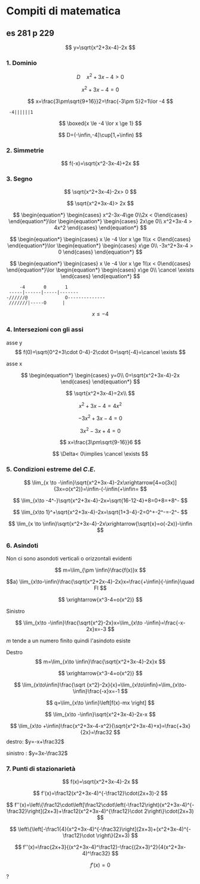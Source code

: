 # Compiti di matematica
## es 281 p 229

$$
y=\sqrt{x^2+3x-4}-2x
$$
### 1. Dominio

$$
D \quad x^2+3x-4 > 0
$$

$$
x^2+3x-4 = 0
$$

$$
x=\frac{3\pm\sqrt{9+16}}2=\frac{-3\pm 5}2=1\lor -4
$$

     -4||||||1

$$
\boxed{x \le -4 \lor x \ge 1}
$$

$$
D=(-\infin,-4]\cup[1,+\infin)
$$

### 2. Simmetrie

$$
f(-x)=\sqrt{x^2-3x-4}+2x
$$

### 3. Segno

$$
\sqrt{x^2+3x-4}-2x> 0
$$

$$
\sqrt{x^2+3x-4}> 2x
$$

$$
\begin{equation*} \begin{cases} x^2-3x-4\ge 0\\2x < 0\end{cases} \end{equation*}\lor \begin{equation*} \begin{cases} 2x\ge 0\\ x^2+3x-4 > 4x^2 \end{cases} \end{equation*}
$$


$$
\begin{equation*} \begin{cases} x \le -4 \lor x \ge 1\\x < 0\end{cases} \end{equation*}\lor \begin{equation*} \begin{cases} x\ge 0\\ -3x^2+3x-4 > 0  \end{cases} \end{equation*}
$$

$$
\begin{equation*} \begin{cases} x \le -4 \lor x \ge 1\\x < 0\end{cases} \end{equation*}\lor \begin{equation*} \begin{cases} x\ge 0\\ \cancel \exists \end{cases} \end{equation*}
$$

         -4       0       1
     -----|------|-----|-------
    -//////@              O--------------
     ///////|-----O      |
$$
x \leq -4
$$

### 4. Intersezioni con gli assi

asse y
$$
f(0)=\sqrt{0^2+3\cdot 0-4}-2\cdot 0=\sqrt{-4}=\cancel \exists
$$

asse x

$$
\begin{equation*} \begin{cases} 
y=0\\
0=\sqrt{x^2+3x-4}-2x \end{cases} \end{equation*}
$$

$$
\sqrt{x^2+3x-4}=2x\\
$$

$$
x^2+3x-4=4x^2
$$

$$
-3x^2+3x-4=0
$$

$$
3x^2-3x+4=0
$$

$$
x=\frac{3\pm\sqrt{9-16}}6
$$

$$
\Delta< 0\implies \cancel \exists
$$

### 5.  Condizioni estreme del $C.E.$

$$
\lim_{x \to -\infin}\sqrt{x^2+3x-4}-2x\xrightarrow[4=o(3x)]{3x=o(x^2)}=\infin-(-\infin(+\infin=
$$

$$
\lim_{x\to -4^-}\sqrt{x^2+3x-4}-2x=\sqrt{16-12-4}+8=0+8=+8^-
$$

$$
\lim_{x\to 1}^+\sqrt{x^2+3x-4}-2x=\sqrt{1+3-4}-2=0^+-2^-=-2^-
$$

$$
\lim_{x \to \infin}\sqrt{x^2+3x-4}-2x\xrightarrow{\sqrt{x}=o(-2x)}-\infin
$$

### 6. Asindoti

Non ci sono asondoti verticali o orizzontali evidenti

$$
m=\lim_{\pm \infin}\frac{f(x)}x
$$

$$a) \lim_{x\to-\infin}\frac{\sqrt{x^2+2x-4}-2x}x=\frac{+\infin}{-\infin}\quad FI
$$

$$
\xrightarrow{x^3-4=o(x^2)}
$$

Sinistro

$$
\lim_{x\to -\infin}\frac{\sqrt{x^2}-2x}x=\lim_{x\to -\infin}=\frac{-x-2x}x=-3
$$

$m$ tende a un numero finito quindi l'asindoto esiste

Destro
$$
m=\lim_{x\to \infin}\frac{\sqrt{x^2+3x-4}-2x}x
$$

$$
\xrightarrow{x^3-4=o(x^2)}
$$


$$
\lim_{x\to\infin}\frac{\sqrt {x^2}-2x}{x}=\lim_{x\to\infin}=\lim_{x\to-\infin}\frac{-x}x=-1
$$


$$
q=\lim_{x\to \infin}\left[f(x)-mx \right]
$$


$$
\lim_{x\to -\infin}\sqrt{x^2+3x-4}-2x-x
$$

$$
\lim_{x\to +\infin}\frac{x^2+3x-4-x^2}{\sqrt{x^2+3x-4}+x}=\frac{+3x}{2x}=\frac32
$$
destro: $y=-x+\frac32$

sinistro : $y=3x-\frac32$

### 7. Punti di stazionarietà

$$
f(x)=\sqrt{x^2+3x-4}-2x
$$

$$
f'(x)=\frac12(x^2+3x-4)^{-\frac12}\cdot(2x+3)-2
$$

$$
f''(x)=\left\{\frac12\cdot\left[\frac12\cdot\left(-\frac12\right)(x^2+3x-4)^{-\frac32}\right](2x+3)+\frac12(x^2+3x-4)^{\frac12}\cdot 2\right\}\cdot(2x+3)
$$

$$
\left\{\left[-\frac1{4}(x^2+3x-4)^{-\frac32}\right](2x+3)+(x^2+3x-4)^{-\frac12}\cdot \right\}(2x+3)
$$

$$
f''(x)=\frac{2x+3}{(x^2+3x-4)^\frac12}-\frac{(2x+3)^2}{4(x^2+3x-4)^\frac32}
$$


$$
f'(x)=0
$$
                      
?
<!--stackedit_data:
eyJoaXN0b3J5IjpbLTE0ODAzODc1MzVdfQ==
-->